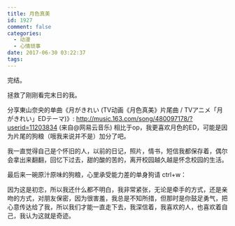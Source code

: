 ```yaml
---
title: 月色真美
id: 1927
comment: false
categories:
  - 动漫
  - 心情琐事
date: 2017-06-30 03:22:37
tags:
---
```


完结。

拯救了刚刚看完末日的我。

分享東山奈央的单曲《月がきれい (TV动画《月色真美》片尾曲 / TVアニメ「月がきれい」EDテーマ)》: http://music.163.com/song/480097178/?userid=11203834 (来自@网易云音乐)
相比于op，我更喜欢月色的ED，可能是因为片尾的狗粮（哦我来说并不是）加分了吧。

我一直觉得自己是个怀旧的人，以前的日记，照片，情书，短信我都保存着，偶尔会拿出来翻翻，回忆下过去，甜的酸的苦的，离开校园越久越是怀念校园的生活。

最后来一碗原汁原味的狗粮，心里承受能力差的单身狗请 ctrl+w：

因为这是初恋，所以我还什么都不明白，我非常紧张，无论是牵手的方式，还是亲吻的方式，对朋友保密，因为很害羞，我总是不知所措，但那时是你鼓足勇气，把心意传达给了我，所以我们才能一直走下去，我深信着，我喜欢的人，也喜欢着自己，我认为这就是奇迹。